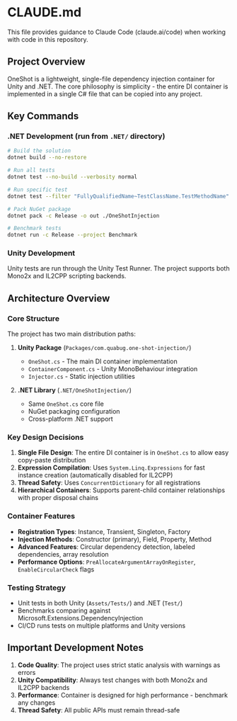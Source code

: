 # CLAUDE.md

This file provides guidance to Claude Code (claude.ai/code) when working with code in this repository.

## Project Overview

OneShot is a lightweight, single-file dependency injection container for Unity and .NET. The core philosophy is simplicity - the entire DI container is implemented in a single C# file that can be copied into any project.

## Key Commands

### .NET Development (run from `.NET/` directory)

```bash
# Build the solution
dotnet build --no-restore

# Run all tests
dotnet test --no-build --verbosity normal

# Run specific test
dotnet test --filter "FullyQualifiedName~TestClassName.TestMethodName"

# Pack NuGet package
dotnet pack -c Release -o out ./OneShotInjection

# Benchmark tests
dotnet run -c Release --project Benchmark
```

### Unity Development

Unity tests are run through the Unity Test Runner. The project supports both Mono2x and IL2CPP scripting backends.

## Architecture Overview

### Core Structure

The project has two main distribution paths:

1. **Unity Package** (`Packages/com.quabug.one-shot-injection/`)
   - `OneShot.cs` - The main DI container implementation
   - `ContainerComponent.cs` - Unity MonoBehaviour integration
   - `Injector.cs` - Static injection utilities

2. **.NET Library** (`.NET/OneShotInjection/`)
   - Same `OneShot.cs` core file
   - NuGet packaging configuration
   - Cross-platform .NET support

### Key Design Decisions

1. **Single File Design**: The entire DI container is in `OneShot.cs` to allow easy copy-paste distribution
2. **Expression Compilation**: Uses `System.Linq.Expressions` for fast instance creation (automatically disabled for IL2CPP)
3. **Thread Safety**: Uses `ConcurrentDictionary` for all registrations
4. **Hierarchical Containers**: Supports parent-child container relationships with proper disposal chains

### Container Features

- **Registration Types**: Instance, Transient, Singleton, Factory
- **Injection Methods**: Constructor (primary), Field, Property, Method
- **Advanced Features**: Circular dependency detection, labeled dependencies, array resolution
- **Performance Options**: `PreAllocateArgumentArrayOnRegister`, `EnableCircularCheck` flags

### Testing Strategy

- Unit tests in both Unity (`Assets/Tests/`) and .NET (`Test/`)
- Benchmarks comparing against Microsoft.Extensions.DependencyInjection
- CI/CD runs tests on multiple platforms and Unity versions

## Important Development Notes

1. **Code Quality**: The project uses strict static analysis with warnings as errors
2. **Unity Compatibility**: Always test changes with both Mono2x and IL2CPP backends
3. **Performance**: Container is designed for high performance - benchmark any changes
4. **Thread Safety**: All public APIs must remain thread-safe